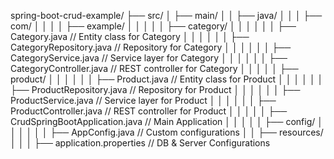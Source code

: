 spring-boot-crud-example/
├── src/
│   ├── main/
│   │   ├── java/
│   │   │   ├── com/
│   │   │   │   ├── example/
│   │   │   │   │   ├── category/
│   │   │   │   │   │   ├── Category.java          // Entity class for Category
│   │   │   │   │   │   ├── CategoryRepository.java // Repository for Category
│   │   │   │   │   │   ├── CategoryService.java    // Service layer for Category
│   │   │   │   │   │   ├── CategoryController.java // REST controller for Category
│   │   │   │   │   ├── product/
│   │   │   │   │   │   ├── Product.java           // Entity class for Product
│   │   │   │   │   │   ├── ProductRepository.java // Repository for Product
│   │   │   │   │   │   ├── ProductService.java    // Service layer for Product
│   │   │   │   │   │   ├── ProductController.java // REST controller for Product
│   │   │   │   │   ├── CrudSpringBootApplication.java // Main Application
│   │   │   │   │   ├── config/
│   │   │   │   │   │   ├── AppConfig.java         // Custom configurations
│   │   ├── resources/
│   │   │   ├── application.properties             // DB & Server Configurations

